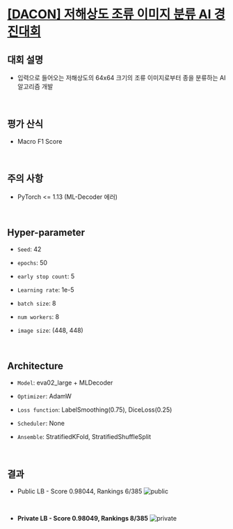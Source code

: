 # [[DACON] 저해상도 조류 이미지 분류 AI 경진대회](https://dacon.io/competitions/official/236251/overview/description)

## 대회 설명
- 입력으로 들어오는 저해상도의 64x64 크기의 조류 이미지로부터 종을 분류하는 AI 알고리즘 개발

&nbsp;

## 평가 산식
- Macro F1 Score

&nbsp;

## 주의 사항
- PyTorch <= 1.13 (ML-Decoder 에러)

&nbsp;

## Hyper-parameter
- `Seed`: 42

- `epochs`: 50

- `early stop count`: 5

- `Learning rate`: 1e-5

- `batch size`: 8

- `num workers`: 8

- `image size`: (448, 448)

&nbsp;

## Architecture

- `Model`: eva02_large + MLDecoder

- `Optimizer`: AdamW

- `Loss function`: LabelSmoothing(0.75), DiceLoss(0.25)

- `Scheduler`: None

- `Ansemble`: StratifiedKFold, StratifiedShuffleSplit

&nbsp;

## 결과
- Public LB - Score 0.98044, Rankings 6/385
![public](https://github.com/ssun-g/machine_learning/assets/33628588/9d5c84e2-5e06-4f52-a0d8-cc8a2f3ff526)

&nbsp;

- **Private LB - Score 0.98049, Rankings 8/385**
![private](https://github.com/ssun-g/machine_learning/assets/33628588/351f6bae-b3ce-44da-bb35-c97ca4fbe8bb)
